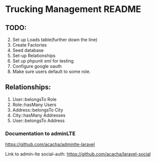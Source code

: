 # Trucking Management README

## TODO:
2. Set up Loads table(further down the line)
4. Create Factories
5. Seed database
6. Set-up Relationships
11. Set up phpunit xml for testing
12. Configure google oauth
13. Make sure users default to some role.

## Relationships:
1. User::belongsTo Role
2. Role::hasMany Users
3. Address::belongsTo City
4. City::hasMany Addresses
5. User::belongsTo Address

### Documentation to adminLTE
https://github.com/acacha/adminlte-laravel

Link to admin-lte social-auth:
https://github.com/acacha/laravel-social